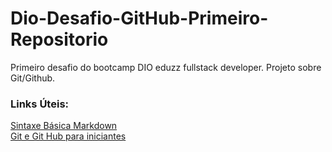 # Dio-Desafio-GitHub-Primeiro-Repositorio
Primeiro desafio do bootcamp DIO eduzz fullstack developer. Projeto sobre Git/Github.

### Links Úteis:
[Sintaxe Básica Markdown](https://www.markdownguide.org/basic-syntax/)<br>
[Git e Git Hub para iniciantes](https://fullcycle.com.br/git-e-github/)
